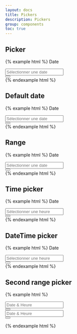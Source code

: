 ```yaml
---
layout: docs
title: Pickers
description: Pickers
group: components
toc: true
---
```


## Picker

{% example html %}
<label class="font-weight-medium mb-2">Date</label>
<div data-component="picker">
  <div class="input-group" data-toggle>
    <div class="form-control-container">
      <input type="text" class="form-control" placeholder="Sélectionner une date" data-input>
      <span class="form-control-state"></span>
    </div>
    <div class="input-group-append">
      <button type="button" class="btn btn-primary btn-only-icon" data-role="btn">
        <i class="icons-agenda"></i>
      </button>
    </div>
  </div>
</div>
{% endexample html %}

## Default date

{% example html %}
<label class="font-weight-medium mb-2">Date</label>
<div data-component="picker" data-default-date="2017-02-26">
  <div class="input-group" data-toggle>
    <div class="form-control-container">
      <input type="text" class="form-control" placeholder="Sélectionner une date" data-input>
      <span class="form-control-state"></span>
    </div>
    <div class="input-group-append">
      <button type="button" class="btn btn-primary btn-only-icon" data-role="btn">
        <i class="icons-agenda"></i>
      </button>
    </div>
  </div>
</div>
{% endexample html %}

## Range

{% example html %}
<label class="font-weight-medium mb-2">Date</label>
<div data-component="picker" data-mode="range">
  <div class="input-group" data-toggle>
    <div class="form-control-container">
      <input type="text" class="form-control" placeholder="Sélectionner une date" data-input>
      <span class="form-control-state"></span>
    </div>
    <div class="input-group-append">
      <button type="button" class="btn btn-primary btn-only-icon" data-role="btn">
        <i class="icons-agenda"></i>
      </button>
    </div>
  </div>
</div>
{% endexample html %}

## Time picker

{% example html %}
<label class="font-weight-medium mb-2">Date</label>
<div data-component="picker" data-mode="time" data-increment-hours-on-minutes-max>
  <div class="input-group" data-toggle>
    <div class="form-control-container">
      <input type="text" class="form-control" placeholder="Sélectionner une heure" data-input>
      <span class="form-control-state"></span>
    </div>
    <div class="input-group-append">
      <button type="button" class="btn btn-primary btn-only-icon" data-role="btn">
        <i class="icons-schedule"></i>
      </button>
    </div>
  </div>
</div>
{% endexample html %}

## DateTime picker

{% example html %}
<label class="font-weight-medium mb-2">Date</label>
<div data-component="picker" data-enable-time="true" data-increment-hours-on-minutes-max>
  <div class="input-group" data-toggle>
    <div class="form-control-container">
      <input type="text" class="form-control" placeholder="Sélectionner une heure" data-input>
      <span class="form-control-state"></span>
    </div>
    <div class="input-group-append">
      <button type="button" class="btn btn-primary btn-only-icon" data-role="btn">
        <i class="icons-schedule"></i>
      </button>
    </div>
  </div>
</div>
{% endexample html %}

## Second range picker

{% example html %}
<form autocomplete="false">
  <div class="row">
    <div class="col">
      <div data-component="picker" data-second-range="#secondRangeInput">
        <div class="input-group">
          <div class="form-control-container">
            <input type="text" class="form-control" placeholder="Date & Heure" data-input>
            <span class="form-control-state"></span>
          </div>
          <div class="input-group-append">
            <button type="button" class="btn btn-primary btn-only-icon" data-toggle>
              <i class="icons-agenda"></i>
            </button>
          </div>
        </div>
        <div class="dropdown-menu" data-role="menu">
        </div>
      </div>
    </div>
    <div class="col">
      <div class="input-group">
        <div class="form-control-container">
          <input id="secondRangeInput" type="text" class="form-control" placeholder="Date & Heure" data-input>
          <span class="form-control-state"></span>
        </div>
        <div class="input-group-append">
          <button type="button" class="btn btn-primary btn-only-icon" data-toggle>
            <i class="icons-agenda"></i>
          </button>
        </div>
      </div>
    </div>
  </div>
</form>
{% endexample html %}